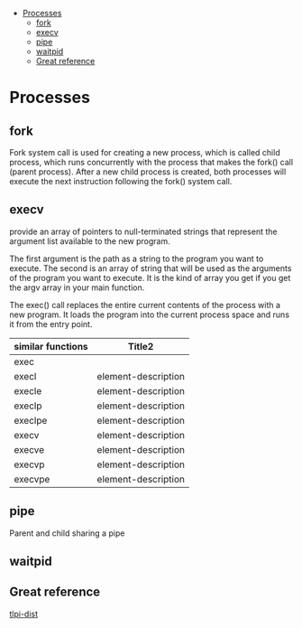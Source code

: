 <!--ts-->
   * [Processes](#processes)
      * [fork](#fork)
      * [execv](#execv)
      * [pipe](#pipe)
      * [waitpid](#waitpid)
      * [Great reference](#great-reference)

<!-- Added by: gil_diy, at: Thu Dec 17 17:32:24 IST 2020 -->

<!--te-->
# Processes


## fork
Fork system call is used for creating a new process, which is called child process, which runs concurrently with the process that makes the fork() call (parent process). After a new child process is created, both processes will execute the next instruction following the fork() system call.

## execv

provide an array of pointers to null-terminated strings that represent the argument list available to the new program.

The first argument is the path as a string to the program you want to execute. The second is an array of string that will be used as the arguments of the program you want to execute. It is the kind of array you get if you get the argv array in your main function.


The exec() call replaces the entire current contents of the process with a new program. It loads the program into the current process space and runs it from the entry point.

similar functions | Title2
------------|-----
 exec |
 execl | element-description
 execle | element-description
 execlp | element-description
 execlpe | element-description
 execv | element-description
 execve | element-description
 execvp | element-description
 execvpe | element-description



## pipe

Parent and child sharing a pipe 

## waitpid



## Great reference

[tlpi-dist](https://github.com/bradfa/tlpi-dist)
